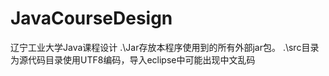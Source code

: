 # JavaCourseDesign
 辽宁工业大学Java课程设计
.\Jar存放本程序使用到的所有外部jar包。
.\src目录为源代码目录使用UTF8编码，导入eclipse中可能出现中文乱码
